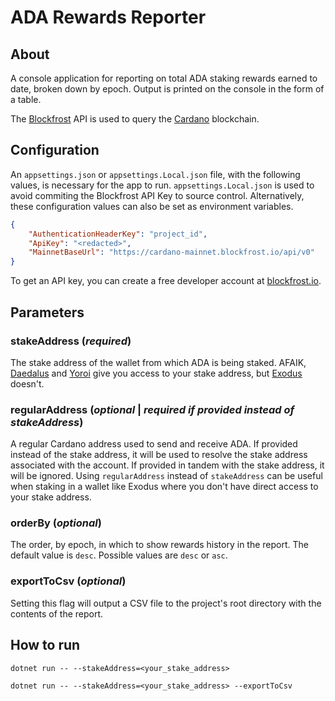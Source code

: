 # ADA Rewards Reporter

## About

A console application for reporting on total ADA staking rewards earned to date, broken down by epoch. Output is printed on the console in the form of a table.

The [Blockfrost](https://blockfrost.io/) API is used to query the [Cardano](https://cardano.org/) blockchain.

## Configuration

An `appsettings.json` or `appsettings.Local.json` file, with the following values, is necessary for the app to run. `appsettings.Local.json` is used to avoid commiting the Blockfrost API Key to source control. Alternatively, these configuration values can also be set as environment variables.

```json
{
    "AuthenticationHeaderKey": "project_id",
    "ApiKey": "<redacted>",
    "MainnetBaseUrl": "https://cardano-mainnet.blockfrost.io/api/v0"
}
```

To get an API key, you can create a free developer account at [blockfrost.io](https://blockfrost.io/).

## Parameters

### stakeAddress (_required_)
The stake address of the wallet from which ADA is being staked. AFAIK, [Daedalus](https://daedaluswallet.io/[) and [Yoroi](https://yoroi-wallet.com/#/) give you access to your stake address, but [Exodus](https://www.exodus.com/ada-cardano-wallet) doesn't.

### regularAddress (_optional_ | _required if provided instead of stakeAddress_)
A regular Cardano address used to send and receive ADA. If provided instead of the stake address, it will be used to resolve the stake address associated with the account. If provided in tandem with the stake address, it will be ignored. Using `regularAddress` instead of `stakeAddress` can be useful when staking in a wallet like Exodus where you don't have direct access to your stake address.

### orderBy (_optional_)
The order, by epoch, in which to show rewards history in the report. The default value is `desc`. Possible values are `desc` or `asc`.

### exportToCsv (_optional_)
Setting this flag will output a CSV file to the project's root directory with the contents of the report.

## How to run

```
dotnet run -- --stakeAddress=<your_stake_address>
```

```
dotnet run -- --stakeAddress=<your_stake_address> --exportToCsv
```
